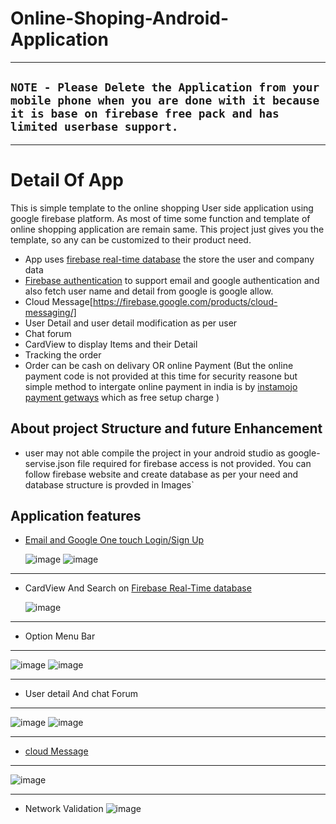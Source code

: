 # Online-Shoping-Android-Application

***
## `NOTE - Please Delete the Application from your mobile phone when you are done with it because it is base on firebase free pack and has limited userbase support.` 

***
# Detail Of App
  This is simple template to the online shopping User side application using google firebase platform. As most of time some function and template of online shopping application are remain same. This project just gives you the template, so any can be customized to their product need.
  * App uses [firebase real-time database](https://firebase.google.com/products/realtime-database/) the store the user and company data
  * [Firebase authentication](https://firebase.google.com/products/realtime-database/) to support email and google authentication and also fetch user name and detail from google is google allow.
  * Cloud Message[https://firebase.google.com/products/cloud-messaging/]
  * User Detail and user detail modification as per user
  * Chat forum
  * CardView to display Items and their Detail
  * Tracking the order
  * Order can be cash on delivary OR online Payment (But the online payment code is not provided at this time for security reasone but simple method to intergate online payment in india is by [instamojo payment getways](https://docs.instamojo.com/v1.1/page/devsupport-ai-android-integration) which as free setup charge )
## About project Structure and future Enhancement
   * user may not able compile the project in your android studio as google-servise.json file required for firebase access is not provided. You can follow firebase website and create database as per your need and database structure is provded in Images`
  
## Application features
 * [Email and Google One touch Login/Sign Up](https://firebase.google.com/products/auth/)

      ![image](https://github.com/param087/Online-Shopping-Android-Application/blob/master/Images/App/1%20(Small)%20(Mobile).png)
      ![image](https://github.com/param087/Online-Shopping-Android-Application/blob/master/Images/App/2%20(Small)%20(Mobile).png)
***
 * CardView And Search on [Firebase Real-Time database](https://firebase.google.com/products/realtime-database/)

      ![image](https://github.com/param087/Online-Shopping-Android-Application/blob/master/Images/App/4%20(Small)%20(Mobile).png)
***
 * Option Menu Bar
***
  ![image](https://github.com/param087/Online-Shopping-Android-Application/blob/master/Images/App/7%20(Small)%20(Mobile).png)
  ![image](https://github.com/param087/Online-Shopping-Android-Application/blob/master/Images/App/8%20(Small)%20(Mobile).png)
***
 * User detail And chat Forum
***
  ![image](https://github.com/param087/Online-Shopping-Android-Application/blob/master/Images/App/10%20(Small)%20(Mobile).png)
  ![image](https://github.com/param087/Online-Shopping-Android-Application/blob/master/Images/App/11%20(Small)%20(Mobile).png)
***
 * [cloud Message](https://firebase.google.com/products/cloud-messaging/)
***
  ![image](https://github.com/param087/Online-Shopping-Android-Application/blob/master/Images/App/15%20(Small)%20(Mobile).png)
***
 * Network Validation
  ![image](https://github.com/param087/Online-Shopping-Android-Application/blob/master/Images/App/13%20(Small)%20(Mobile).png)



